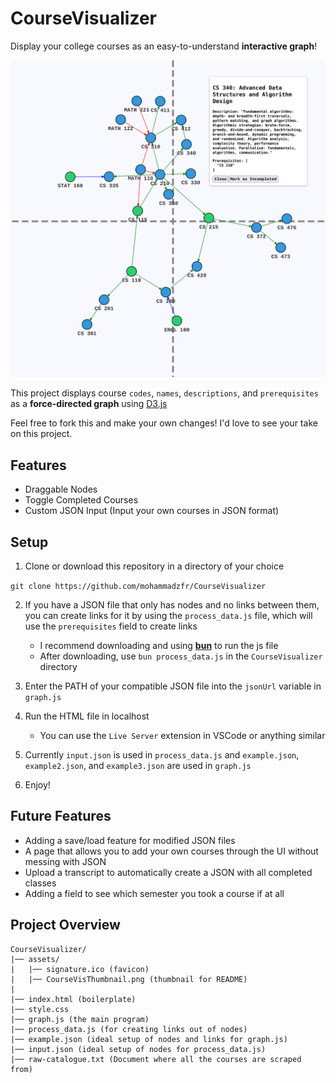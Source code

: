 # CourseVisualizer

Display your college courses as an easy-to-understand **interactive graph**!

![Thumbnail](assets/CourseVisThumbnail.png)

This project displays course `codes`, `names`, `descriptions`, and `prerequisites` as a **force-directed graph** using [D3.js](https://d3js.org/)

Feel free to fork this and make your own changes! I'd love to see your take on this project.

## Features
- Draggable Nodes
- Toggle Completed Courses
- Custom JSON Input (Input your own courses in JSON format)


## Setup

1. Clone or download this repository in a directory of your choice

```git clone https://github.com/mohammadzfr/CourseVisualizer```

2. If you have a JSON file that only has nodes and no links between them, you can create links for it by using the `process_data.js` file, which will use the `prerequisites` field to create links
    - I recommend downloading and using **[bun](https://bun.sh/)** to run the js file
    - After downloading, use `bun process_data.js` in the `CourseVisualizer` directory

3. Enter the PATH of your compatible JSON file into the `jsonUrl` variable in `graph.js`

4. Run the HTML file in localhost
    - You can use the `Live Server` extension in VSCode or anything similar

5. Currently `input.json` is used in `process_data.js` and `example.json`, `example2.json`, and `example3.json` are used in `graph.js`

6. Enjoy!

## Future Features
- Adding a save/load feature for modified JSON files
- A page that allows you to add your own courses through the UI without messing with JSON
- Upload a transcript to automatically create a JSON with all completed classes
- Adding a field to see which semester you took a course if at all
## Project Overview
```
CourseVisualizer/
|── assets/
|   |── signature.ico (favicon)
|   |── CourseVisThumbnail.png (thumbnail for README)
|
|── index.html (boilerplate)
|── style.css
|── graph.js (the main program)
|── process_data.js (for creating links out of nodes)
|── example.json (ideal setup of nodes and links for graph.js)
|── input.json (ideal setup of nodes for process_data.js)
|── raw-catalogue.txt (Document where all the courses are scraped from)

```